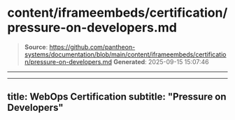 # content/iframeembeds/certification/pressure-on-developers.md

> **Source**: https://github.com/pantheon-systems/documentation/blob/main/content/iframeembeds/certification/pressure-on-developers.md
> **Generated**: 2025-09-15 15:07:46

---

---
title: WebOps Certification
subtitle: "Pressure on Developers"
---

<Partial file="certification-guide/pressure-on-developers.md" />
